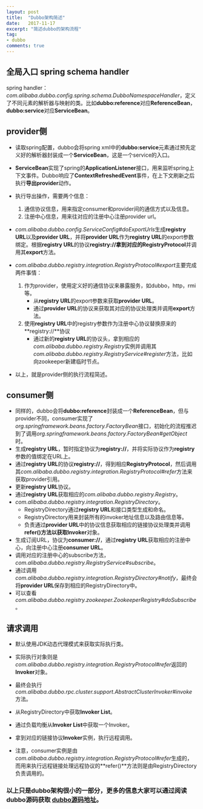 ```yaml
---
layout: post
title:  "Dubbo架构简述"
date:   2017-11-17
excerpt: "简述dubbo的架构流程"
tag:
- dubbo
comments: true
---
```


## 全局入口 spring schema handler

spring handler：*com.alibaba.dubbo.config.spring.schema.DubboNamespaceHandler*，定义了不同元素的解析器与映射的类。比如**dubbo:reference**对应**ReferenceBean**，**dubbo:service**对应**ServiceBean**。

## provider侧

* 读取spring配置，dubbo会将spring xml中的**dubbo:service**元素通过预先定义好的解析器封装成一个**ServiceBean**，这是一个service的入口。
* **ServiceBean**实现了spring的**ApplicationListener**接口，用来监听spring上下文事件。Dubbo响应了**ContextRefreshedEvent**事件，在上下文刷新之后执行**导出provider**动作。
* 执行导出操作，需要两个信息： 
    1. 通信协议信息，用来指定consumer和provider间的通信方式以及信息。
    2. 注册中心信息，用来往对应的注册中心注册provider url。
* *com.alibaba.dubbo.config.ServiceConfig#doExportUrls*生成**registry URL**以及**provider URL**，并将**provider URL**作为**registry URL**的export参数绑定。根据**registry URL**的协议**registry://**拿到对应的**RegistryProtocol**并调用其**export**方法。
* *com.alibaba.dubbo.registry.integration.RegistryProtocol#export*主要完成两件事情：
    1. 作为provider，使用定义好的通信协议来暴露服务，如dubbo，http，rmi等。
        * 从**registry URL**的export参数来获取**provider URL**。
        * 通过**provider URL**的协议来获取其对应的协议处理类并调用**export**方法。
    2. 使用**registry URL**中的registry参数作为注册中心协议替换原来的**registry://**协议
        * 通过新的**registry URL**的协议头，拿到相应的*com.alibaba.dubbo.registry.Registry*实例并调用其*com.alibaba.dubbo.registry.RegistryService#register*方法，比如向zookeeper新建临时节点。

* 以上，就是provider侧的执行流程简述。

## consumer侧

* 同样的，dubbo会将**dubbo:reference**封装成一个**ReferenceBean**，但与provider不同，consumer实现了*org.springframework.beans.factory.FactoryBean*接口，初始化的流程推迟到了调用*org.springframework.beans.factory.FactoryBean#getObject*时。
* 生成**registry URL**，暂时指定协议为**registry://**，并将实际协议作为**registry**参数的值绑定在URL上。
* 通过**registry URL**的协议**registry://**，得到相应**RegistryProtocol**，然后调用其*com.alibaba.dubbo.registry.integration.RegistryProtocol#refer*方法来获取provider引用。
* 更新**registry URL**协议。
* 通过**registry URL**获取相应的*com.alibaba.dubbo.registry.Registry*。
* *com.alibaba.dubbo.registry.integration.RegistryDirectory*。
    * RegistryDirectory通过**registry URL**和接口类型生成和命名。
    * RegistryDirectory用来封装所有的invoker地址信息以及路由信息等。
    * 负责通过**provider URL**中的协议信息获取相应的链接协议处理类并调用**refer()**方法以获取**Invoker**对象。
* 生成订阅URL，协议为**consumer://**，通过**registry URL**获取相应的注册中心，向注册中心注册**consumer URL**。
* 调用对应的注册中心的subscribe方法，*com.alibaba.dubbo.registry.RegistryService#subscribe*。
* 通过调用*com.alibaba.dubbo.registry.integration.RegistryDirectory#notify*，最终会将**provider URL**保存到相应的RegistryDirectory中。
* 可以查看*com.alibaba.dubbo.registry.zookeeper.ZookeeperRegistry#doSubscribe*。

## 请求调用

* 默认使用JDK动态代理模式来获取实际执行类。
* 实际执行对象则是*com.alibaba.dubbo.registry.integration.RegistryProtocol#refer*返回的**Invoker**对象。
* 最终会执行*com.alibaba.dubbo.rpc.cluster.support.AbstractClusterInvoker#invoke*方法。
* 从RegistryDirectory中获取**Invoker List**。
* 通过负载均衡从**Invoker List**中获取一个Invoker。
* 拿到对应的链接协议**Invoker**实例，执行远程调用。

* 注意，consumer实例是由*com.alibaba.dubbo.registry.integration.RegistryProtocol#refer*生成的，而用来执行远程链接处理远程协议的**refer()**方法则是由RegistryDirectory负责调用的。

### 以上只是dubbo架构很小的一部分，更多的信息大家可以通过阅读dubbo源码获取 [dubbo源码地址](https://github.com/alibaba/dubbo)。
